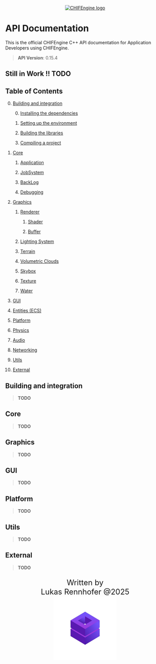 <p align="center">
  <a href="https://voronoid.tech/">
    <img src="https://raw.githubusercontent.com/LukasRennhofer/CHIFEngine/refs/heads/main/config/assets/CHIFEngine_Logo_2_wbg.png" width="200" alt="CHIFEngine logo">
  </a>
</p>

# API Documentation

This is the official CHIFEngine C++ API documentation for Application Developers using CHIFEngine.

> **API Version**: 0.15.4

## Still in Work !! TODO

## Table of Contents

0. [Building and integration](#building-and-integration)

    0. [Installing the dependencies](#TODO)

    1. [Setting up the environment](#TODO)

    2. [Building the libraries](#TODO)

    3. [Compiling a project](#TODO)

1. [Core](#core)

    1. [Application](#TODO)

    2. [JobSystem](#TODO)

    3. [BackLog](#TODO)

    4. [Debugging](#TODO)

2. [Graphics](#graphics)

    1. [Renderer](#TODO)

        1. [Shader](#TODO)

        2. [Buffer](#TODO)
    
    2. [Lighting System](#TODO)

    3. [Terrain](#TODO)

    4. [Volumetric Clouds](#TODO)

    5. [Skybox](#TODO)

    6. [Texture](#TODO)

    7. [Water](#TODO)

3. [GUI](#gui)

4. [Entities (ECS)](#TODO)

5. [Platform](#Platform)

6. [Physics](#TODO)

7. [Audio](#TODO)

8. [Networking](#TODO)

9. [Utils](#utils)

10. [External](#external)



## Building and integration
> **TODO**
## Core
> **TODO**
## Graphics
> **TODO**
## GUI
> **TODO**
## Platform
> **TODO**
## Utils
> **TODO**
## External
> **TODO**

<p style="font-size: 24px;" align="center">
  Written by
  <br>
  Lukas Rennhofer @2025
  <br>
  <a href="https://voronoid.tech/">
    <img src="https://raw.githubusercontent.com/LukasRennhofer/CHIFEngine/refs/heads/main/config/assets/LRDevLogoBig.png" width="200" alt="LRDev Logo">
  </a>
</p>